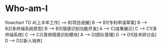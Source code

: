 # Who-am-I

flowchart TD
    A[上半年工作] --> B[项目进展]
    B --> B1[专利申请草案]
    B --> B2[多终端系统原型]
    B --> B3[情感识别功能开发]
    A --> C[成果展示]
    C --> C1[多终端系统]
    C --> C2[音频情感识别模块]
    A --> D[团队管理]
    D --> D1[技术研讨会]
    D --> D2[新人培养]


